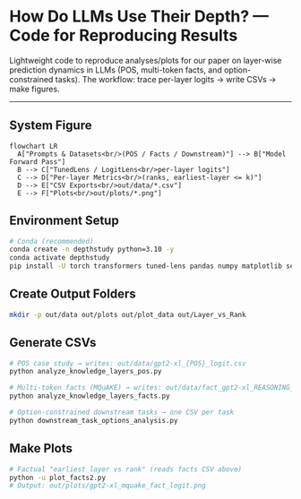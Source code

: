 # How Do LLMs Use Their Depth? — Code for Reproducing Results

Lightweight code to reproduce analyses/plots for our paper on layer-wise prediction dynamics in LLMs (POS, multi-token facts, and option-constrained tasks). The workflow: trace per-layer logits → write CSVs → make figures.

---
## System Figure
```mermaid
flowchart LR
  A["Prompts & Datasets<br/>(POS / Facts / Downstream)"] --> B["Model Forward Pass"]
  B --> C["TunedLens / LogitLens<br/>per-layer logits"]
  C --> D["Per-layer Metrics<br/>(ranks, earliest-layer <= k)"]
  D --> E["CSV Exports<br/>out/data/*.csv"]
  E --> F["Plots<br/>out/plots/*.png"]
```
## **Environment Setup**
```bash
# Conda (recommended)
conda create -n depthstudy python=3.10 -y
conda activate depthstudy
pip install -U torch transformers tuned-lens pandas numpy matplotlib seaborn tqdm
```
## **Create Output Folders**
```bash
mkdir -p out/data out/plots out/plot_data out/Layer_vs_Rank
```
## **Generate CSVs**
```bash
# POS case study → writes: out/data/gpt2-xl_{POS}_logit.csv
python analyze_knowledge_layers_pos.py

# Multi-token facts (MQuAKE) → writes: out/data/fact_gpt2-xl_REASONING_logit.csv
python analyze_knowledge_layers_facts.py

# Option-constrained downstream tasks → one CSV per task
python downstream_task_options_analysis.py
```
## **Make Plots**
```bash
# Factual "earliest layer vs rank" (reads facts CSV above)
python -u plot_facts2.py
# Output: out/plots/gpt2-xl_mquake_fact_logit.png
```






